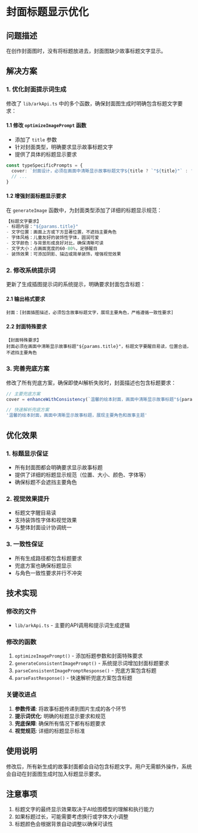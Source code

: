 # 封面标题显示优化

## 问题描述
在创作封面图时，没有将标题放进去，封面图缺少故事标题文字显示。

## 解决方案

### 1. 优化封面提示词生成
修改了 `lib/arkApi.ts` 中的多个函数，确保封面图生成时明确包含标题文字要求：

#### 1.1 修改 `optimizeImagePrompt` 函数
- 添加了 `title` 参数
- 针对封面类型，明确要求显示故事标题文字
- 提供了具体的标题显示要求

```typescript
const typeSpecificPrompts = {
  cover: `封面设计，必须在画面中清晰显示故事标题文字${title ? `"${title}"` : ''}，标题文字要醒目易读，可以使用装饰性字体，整体构图要吸引眼球，展现故事主题`,
  // ...
}
```

#### 1.2 增强封面标题显示要求
在 `generateImage` 函数中，为封面类型添加了详细的标题显示规范：

```typescript
【标题文字要求】
- 标题内容："${params.title}"
- 文字位置：画面上方或下方显著位置，不遮挡主要角色
- 字体风格：儿童友好的装饰性字体，圆润可爱
- 文字颜色：与背景形成良好对比，确保清晰可读
- 文字大小：占画面宽度的60-80%，足够醒目
- 装饰效果：可添加阴影、描边或简单装饰，增强视觉效果
```

### 2. 修改系统提示词
更新了生成插图提示词的系统提示，明确要求封面包含标题：

#### 2.1 输出格式要求
```
封面：[封面插图描述，必须包含故事标题文字，展现主要角色，严格遵循一致性要求]
```

#### 2.2 封面特殊要求
```
【封面特殊要求】
封面必须在画面中清晰显示故事标题"${params.title}"，标题文字要醒目易读，位置合适，不遮挡主要角色
```

### 3. 完善兜底方案
修改了所有兜底方案，确保即使AI解析失败时，封面描述也包含标题要求：

```typescript
// 主要兜底方案
cover = enhanceWithConsistency(`温馨的绘本封面，画面中清晰显示故事标题"${params.title}"，展现主要角色，体现故事主题`, characterFeatures)

// 快速解析兜底方案
'温馨的绘本封面，画面中清晰显示故事标题，展现主要角色和故事主题'
```

## 优化效果

### 1. 标题显示保证
- 所有封面图都会明确要求显示故事标题
- 提供了详细的标题显示规范（位置、大小、颜色、字体等）
- 确保标题不会遮挡主要角色

### 2. 视觉效果提升
- 标题文字醒目易读
- 支持装饰性字体和视觉效果
- 与整体封面设计协调统一

### 3. 一致性保证
- 所有生成路径都包含标题要求
- 兜底方案也确保标题显示
- 与角色一致性要求并行不冲突

## 技术实现

### 修改的文件
- `lib/arkApi.ts` - 主要的API调用和提示词生成逻辑

### 修改的函数
1. `optimizeImagePrompt()` - 添加标题参数和封面特殊要求
2. `generateConsistentImagePrompt()` - 系统提示词增加封面标题要求
3. `parseConsistentImagePromptResponse()` - 兜底方案包含标题
4. `parseFastResponse()` - 快速解析兜底方案包含标题

### 关键改进点
1. **参数传递**: 将故事标题传递到图片生成的各个环节
2. **提示词优化**: 明确的标题显示要求和规范
3. **兜底保障**: 确保所有情况下都有标题要求
4. **视觉规范**: 详细的标题显示标准

## 使用说明
修改后，所有新生成的故事封面都会自动包含标题文字。用户无需额外操作，系统会自动在封面图生成时加入标题显示要求。

## 注意事项
1. 标题文字的最终显示效果取决于AI绘图模型的理解和执行能力
2. 如果标题过长，可能需要考虑换行或字体大小调整
3. 标题颜色会根据背景自动调整以确保可读性